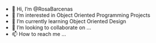 - 👋 Hi, I’m @RosaBarcenas
- 👀 I’m interested in Object Oriented Programming Projects 
- 🌱 I’m currently learning Object Oriented Design
- 💞️ I’m looking to collaborate on ...
- 📫 How to reach me ...

<!---
RosaBarcenas/RosaBarcenas is a ✨ special ✨ repository because its `README.md` (this file) appears on your GitHub profile.
You can click the Preview link to take a look at your changes.
--->
